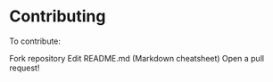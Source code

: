 # Contributing

To contribute:

Fork repository
Edit README.md (Markdown cheatsheet)
Open a pull request!
